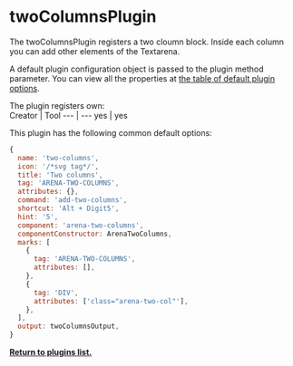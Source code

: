 # twoColumnsPlugin
The twoColumnsPlugin registers a two cloumn block. Inside each column you can add other elements of the Textarena.

A default plugin configuration object is passed to the plugin method parameter. You can view all the properties at [the table of default plugin options](../plugins.md#default-plugin-options).

The plugin registers own:  
Creator | Tool
--- | ---
yes | yes

This plugin has the following common default options: 
```js
{
  name: 'two-columns',
  icon: '/*svg tag*/',
  title: 'Two columns',
  tag: 'ARENA-TWO-COLUMNS',
  attributes: {},
  command: 'add-two-columns',
  shortcut: 'Alt + Digit5',
  hint: '5',
  component: 'arena-two-columns',
  componentConstructor: ArenaTwoColumns,
  marks: [
    {
      tag: 'ARENA-TWO-COLUMNS',
      attributes: [],
    },
    {
      tag: 'DIV',
      attributes: ['class="arena-two-col"'],
    },
  ],
  output: twoColumnsOutput,
}
```

**[Return to plugins list.](../plugins.md#list-of-standard-plugins)**